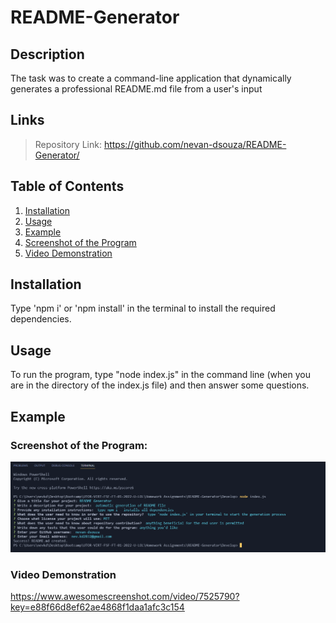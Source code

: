 # README-Generator

## Description

The task was to create a command-line application that dynamically generates a professional README.md file from a user's input

## Links
> Repository Link: https://github.com/nevan-dsouza/README-Generator/

## Table of Contents

1. [Installation](#installation)
2. [Usage](#usage)
3. [Example](#example)
4. [Screenshot of the Program](#screenshot-of-the-program)
5. [Video Demonstration](#video-demonstration)

## Installation

Type 'npm i' or 'npm install' in the terminal to install the required dependencies. 

## Usage

To run the program, type "node index.js" in the command line (when you are in the directory of the index.js file) and then answer some questions. 

## Example

### Screenshot of the Program:

![Screenshot of Git Bash running the README Generator](./Develop/images/screenshot-terminal.png)

### Video Demonstration

https://www.awesomescreenshot.com/video/7525790?key=e88f66d8ef62ae4868f1daa1afc3c154